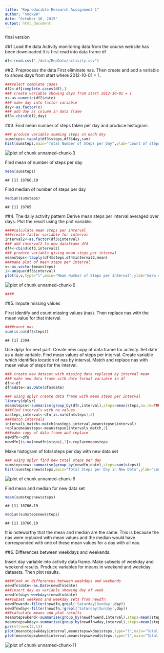 ```yaml
---
title: "Reproducible Research Assignment 1"
author: "nmck99"
date: "October 16, 2015"
output: html_document
---
```

final version

##1.Load the data
Activity monitoring data from the course website has been downloaded.It is first read into data frame df


```r
df<-read.csv("./data/RepData/activity.csv")
```
##2. Preprocess the data
First eliminate nas. Then create and add a variable to shows days from start where 2012-10-01 = 1. 


```r
###select complete cases
df2<-df[complete.cases(df),]
### create variable showing days from start 2012-10-01 = 1
x<-as.numeric(df2$date)
### make day into factor variable
day<-as.factor(x)
### add day as column in data frame
df3<-cbind(df2,day)
```

##3. Find mean number of steps taken per day and produce histogram.



```r
### produce variable summing steps on each day
sumsteps<-tapply(df3$steps,df3$day,sum)
hist(sumsteps,main="Total Number of Steps per Day",ylab="count of steps", xlab="day")
```

![plot of chunk unnamed-chunk-3](figure/unnamed-chunk-3-1.png) 

Find mean of number of steps per day


```r
mean(sumsteps)
```

```
## [1] 10766.19
```

Find median of number of steps per day


```r
median(sumsteps)
```

```
## [1] 10765
```

##4. The daily activity pattern
Derive mean steps per interval averaged over days.
Plot the result using the plot variable.


```r
####calculate mean steps per interval
###create factor variable for interval
interval2<-as.factor(df3$interval)
### add interval2 to new dataframe df4
df4<-cbind(df3,interval2)
### produce variable giving mean steps per interval
meansteps<-tapply(df4$steps,df4$interval2,mean)
###make plot of mean steps per interval
v<-as.vector(meansteps)
i<-unique(df3$interval)
plot(i,v,type="l",main="Mean Number of Steps per Interval",ylab="mean count of steps", xlab="interval")
```

![plot of chunk unnamed-chunk-6](figure/unnamed-chunk-6-1.png) 

```r
####
```

##5. Impute missing values

First identify and count missing values (nas). Then replace nas with the mean value for that interval.


```r
####count nas 
sum(is.na(df$steps))
```

```
## [1] 2304
```

Use dplyr for next part. Create new copy of data frame for activity. Set date as a date variable. 
Find mean values of steps per interval.
Create variable which identifies location of nas by interval.
Match and replace nas with mean value of steps for the interval.


```r
### create new dataset with missing data replaced by interval mean
### make new data frame with date format variable in df
dfn<-df
dfn$date<-as.Date(dfn$date)

### using dplyr create data frame with mean steps per interval
library(dplyr)
meanstepsn<-summarise(group_by(dfn,interval),steps=mean(steps,na.rm=TRUE))
###find intervals with na values
nasteps_interval<-dfn[is.na(dfn$steps),3]
###match intervals
intervals_match<-match(nasteps_interval,meanstepsn$interval)
replacemeansteps<-meanstepsn[intervals_match,2]
###make copy of data frame and replace
newdfn<-dfn
newdfn[is.na(newdfn$steps),1]<-replacemeansteps
```

Make histogram of total steps per day with new data set


```r
### using dplyr find new total steps per day
sumstepsnew<-summarise(group_by(newdfn,date),steps=sum(steps))
hist(sumstepsnew$steps,main="Total Steps per Day in New Data",ylab="count of steps", xlab="day")
```

![plot of chunk unnamed-chunk-9](figure/unnamed-chunk-9-1.png) 

Find mean and median for new data set


```r
mean(sumstepsnew$steps)
```

```
## [1] 10766.19
```

```r
median(sumstepsnew$steps)
```

```
## [1] 10766.19
```

It is noteworthy that the mean and median are the same. This is because the nas were replaced with mean values and the median would have corresponded with one of these mean values for a day with all nas.

##6. Differences between weekdays and weekends.

Insert day variable into activity data frame. Make subsets of weekday and weekend results. Produce variables for means in weekend and weekday datasets. Then plot results.


```r
####look at differences between weekdays and weekends
newdfn$date<-as.Date(newdfn$date)
###insert day as variable showing day of week
newdfn$day<-weekdays(newdfn$date)
###subset weekend and weekday sets from newdfn
newdfnwend<-filter(newdfn,grepl('Saturday|Sunday',day))
newdfnwday<-filter(newdfn,!grepl('Saturday|Sunday',day))
###calculate means and plot results
meanstepswkend<-summarise(group_by(newdfnwend,interval),steps=mean(steps))
meanstepswkday<-summarise(group_by(newdfnwday,interval),steps=mean(steps))
par(mfrow=c(2,1))
plot(meanstepswkday$interval,meanstepswkday$steps,type="l",main="Total Steps per Day weekday",ylab="steps",xlab="interval")
plot(meanstepswkend$interval,meanstepswkend$steps,type="l",main="Total Steps per Day weekend",ylab="steps",xlab="interval")
```

![plot of chunk unnamed-chunk-11](figure/unnamed-chunk-11-1.png) 



